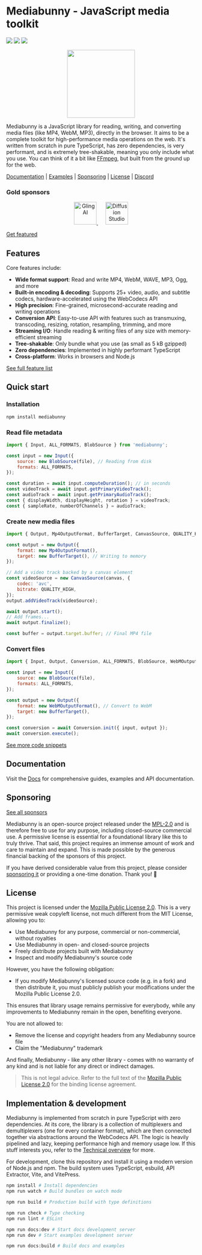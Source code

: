 # Mediabunny - JavaScript media toolkit

[![](https://img.shields.io/npm/v/mediabunny)](https://www.npmjs.com/package/mediabunny)
[![](https://img.shields.io/bundlephobia/minzip/mediabunny)](https://bundlephobia.com/package/mediabunny)
[![](https://img.shields.io/npm/dm/mediabunny)](https://www.npmjs.com/package/mediabunny)

<div align="center">
    <img src="./docs/public/mediabunny-logo.svg" width="180" height="180">
</div>

Mediabunny is a JavaScript library for reading, writing, and converting media files (like MP4, WebM, MP3), directly in the browser. It aims to be a complete toolkit for high-performance media operations on the web. It's written from scratch in pure TypeScript, has zero dependencies, is very performant, and is extremely tree-shakable, meaning you only include what you use. You can think of it a bit like [FFmpeg](https://ffmpeg.org/), but built from the ground up for the web.

[Documentation](https://mediabunny.dev) | [Examples](https://mediabunny.dev/examples) | [Sponsoring](#sponsoring) | [License](#license) | [Discord](https://discord.gg/hmpkyYuS4U)

### Gold sponsors

<div align="center">
  <a href="https://www.gling.ai/" target="_blank">
    <img src="./docs/public/sponsors/gling.svg" width="60" height="60" alt="Gling AI">
  </a>
  &nbsp;&nbsp;&nbsp;&nbsp;
  <a href="https://diffusion.studio/" target="_blank">
    <img src="./docs/public/sponsors/diffusionstudio.png" width="60" height="60" alt="Diffusion Studio">
  </a>
</div>

[Get featured](https://github.com/sponsors/Vanilagy)

## Features

Core features include:

- **Wide format support**: Read and write MP4, WebM, WAVE, MP3, Ogg, and more
- **Built-in encoding & decoding**: Supports 25+ video, audio, and subtitle codecs, hardware-accelerated using the WebCodecs API
- **High precision**: Fine-grained, microsecond-accurate reading and writing operations
- **Conversion API**: Easy-to-use API with features such as transmuxing, transcoding, resizing, rotation, resampling, trimming, and more
- **Streaming I/O**: Handle reading & writing files of any size with memory-efficient streaming
- **Tree-shakable**: Only bundle what you use (as small as 5 kB gzipped)
- **Zero dependencies**: Implemented in highly performant TypeScript
- **Cross-platform**: Works in browsers and Node.js

[See full feature list](https://mediabunny.dev/guide/introduction#features)

## Quick start

### Installation

```bash
npm install mediabunny
```

### Read file metadata

```js
import { Input, ALL_FORMATS, BlobSource } from 'mediabunny';

const input = new Input({
    source: new BlobSource(file), // Reading from disk
    formats: ALL_FORMATS,
});

const duration = await input.computeDuration(); // in seconds
const videoTrack = await input.getPrimaryVideoTrack();
const audioTrack = await input.getPrimaryAudioTrack();
const { displayWidth, displayHeight, rotation } = videoTrack;
const { sampleRate, numberOfChannels } = audioTrack;
```

### Create new media files

```js
import { Output, Mp4OutputFormat, BufferTarget, CanvasSource, QUALITY_HIGH } from 'mediabunny';

const output = new Output({
    format: new Mp4OutputFormat(),
    target: new BufferTarget(), // Writing to memory
});

// Add a video track backed by a canvas element
const videoSource = new CanvasSource(canvas, {
    codec: 'avc',
    bitrate: QUALITY_HIGH,
});
output.addVideoTrack(videoSource);

await output.start();
// Add frames...
await output.finalize();

const buffer = output.target.buffer; // Final MP4 file
```

### Convert files

```js
import { Input, Output, Conversion, ALL_FORMATS, BlobSource, WebMOutputFormat } from 'mediabunny';

const input = new Input({
    source: new BlobSource(file),
    formats: ALL_FORMATS,
});

const output = new Output({
    format: new WebMOutputFormat(), // Convert to WebM
    target: new BufferTarget(),
});

const conversion = await Conversion.init({ input, output });
await conversion.execute();
```

[See more code snippets](https://mediabunny.dev/guide/quick-start)

## Documentation

Visit the [Docs](https://mediabunny.dev/guide/introduction) for comprehensive guides, examples and API documentation.

## Sponsoring

[See all sponsors](https://mediabunny.dev/#sponsors)

Mediabunny is an open-source project released under the <a href="https://choosealicense.com/licenses/mpl-2.0/" target="_blank">MPL-2.0</a> and is therefore free to use for any purpose, including closed-source commercial use. A permissive license is essential for a foundational library like this to truly thrive. That said, this project requires an immense amount of work and care to maintain and expand. This is made possible by the generous financial backing of the sponsors of this project.

If you have derived considerable value from this project, please consider [sponsoring it](https://github.com/sponsors/Vanilagy) or providing a one-time donation. Thank you! 🩷

## License

This project is licensed under the [Mozilla Public License 2.0](https://choosealicense.com/licenses/mpl-2.0/). This is a very permissive weak copyleft license, not much different from the MIT License, allowing you to:
- Use Mediabunny for any purpose, commercial or non-commercial, without royalties
- Use Mediabunny in open- and closed-source projects
- Freely distribute projects built with Mediabunny
- Inspect and modify Mediabunny's source code

However, you have the following obligation:
- If you modify Mediabunny's licensed source code (e.g. in a fork) and then distribute it, you must publicly publish your modifications under the Mozilla Public License 2.0.

This ensures that library usage remains permissive for everybody, while any improvements to Mediabunny remain in the open, benefiting everyone.

You are not allowed to:
- Remove the license and copyright headers from any Mediabunny source file
- Claim the "Mediabunny" trademark

And finally, Mediabunny - like any other library - comes with no warranty of any kind and is not liable for any direct or indirect damages.

> This is not legal advice. Refer to the full text of the [Mozilla Public License 2.0](https://choosealicense.com/licenses/mpl-2.0/) for the binding license agreement.

## Implementation & development

Mediabunny is implemented from scratch in pure TypeScript with zero dependencies. At its core, the library is a collection of multiplexers and demultiplexers (one for every container format), which are then connected together via abstractions around the WebCodecs API. The logic is heavily pipelined and lazy, keeping performance high and memory usage low. If this stuff interests you, refer to the [Technical overview](https://mediabunny.dev/guide/introduction#technical-overview) for more.

For development, clone this repository and install it using a modern version of Node.js and npm. The build system uses TypeScript, esbuild, API Extractor, Vite, and VitePress.

```bash
npm install # Install dependencies
npm run watch # Build bundles on watch mode

npm run build # Production build with type definitions

npm run check # Type checking
npm run lint # ESLint

npm run docs:dev # Start docs development server
npm run dev # Start examples development server

npm run docs:build # Build docs and examples
```